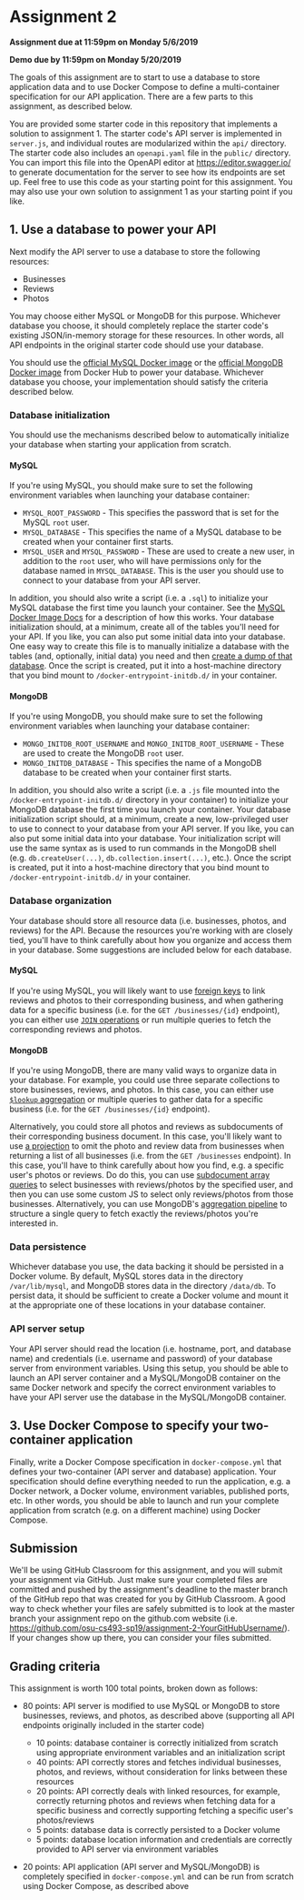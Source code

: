# Assignment 2

**Assignment due at 11:59pm on Monday 5/6/2019**

**Demo due by 11:59pm on Monday 5/20/2019**

The goals of this assignment are to start to use a database to store application data and to use Docker Compose to define a multi-container specification for our API application.  There are a few parts to this assignment, as described below.

You are provided some starter code in this repository that implements a solution to assignment 1.  The starter code's API server is implemented in `server.js`, and individual routes are modularized within the `api/` directory.  The starter code also includes an `openapi.yaml` file in the `public/` directory.  You can import this file into the OpenAPI editor at https://editor.swagger.io/ to generate documentation for the server to see how its endpoints are set up.  Feel free to use this code as your starting point for this assignment.  You may also use your own solution to assignment 1 as your starting point if you like.

## 1. Use a database to power your API

Next modify the API server to use a database to store the following resources:
  * Businesses
  * Reviews
  * Photos

You may choose either MySQL or MongoDB for this purpose.  Whichever database you choose, it should completely replace the starter code's existing JSON/in-memory storage for these resources.  In other words, all API endpoints in the original starter code should use your database.

You should use the [official MySQL Docker image](https://hub.docker.com/_/mysql/) or the [official MongoDB Docker image](https://hub.docker.com/_/mongo) from Docker Hub to power your database.  Whichever database you choose, your implementation should satisfy the criteria described below.

### Database initialization

You should use the mechanisms described below to automatically initialize your database when starting your application from scratch.

#### MySQL

If you're using MySQL, you should make sure to set the following environment variables when launching your database container:
  * `MYSQL_ROOT_PASSWORD` - This specifies the password that is set for the MySQL `root` user.
  * `MYSQL_DATABASE` - This specifies the name of a MySQL database to be created when your container first starts.
  * `MYSQL_USER` and `MYSQL_PASSWORD` - These are used to create a new user, in addition to the `root` user, who will have permissions only for the database named in `MYSQL_DATABASE`.  This is the user you should use to connect to your database from your API server.

In addition, you should also write a script (i.e. a `.sql`) to initialize your MySQL database the first time you launch your container.  See the [MySQL Docker Image Docs](https://docs.docker.com/samples/library/mysql/#initializing-a-fresh-instance) for a description of how this works.  Your database initialization should, at a minimum, create all of the tables you'll need for your API.  If you like, you can also put some initial data into your database.  One easy way to create this file is to manually initialize a database with the tables (and, optionally, initial data) you need and then [create a dump of that database](https://docs.docker.com/samples/library/mysql/#creating-database-dumps).  Once the script is created, put it into a host-machine directory that you bind mount to `/docker-entrypoint-initdb.d/` in your container.

#### MongoDB

If you're using MongoDB, you should make sure to set the following environment variables when launching your database container:
  * `MONGO_INITDB_ROOT_USERNAME` and `MONGO_INITDB_ROOT_USERNAME` - These are used to create the MongoDB `root` user.
  * `MONGO_INITDB_DATABASE` - This specifies the name of a MongoDB database to be created when your container first starts.

In addition, you should also write a script (i.e. a `.js` file mounted into the `/docker-entrypoint-initdb.d/` directory in your container) to initialize your MongoDB database the first time you launch your container.  Your database initialization script should, at a minimum, create a new, low-privileged user to use to connect to your database from your API server.  If you like, you can also put some initial data into your database.  Your initialization script will use the same syntax as is used to run commands in the MongoDB shell (e.g. `db.createUser(...)`, `db.collection.insert(...)`, etc.).  Once the script is created, put it into a host-machine directory that you bind mount to `/docker-entrypoint-initdb.d/` in your container.

### Database organization

Your database should store all resource data (i.e. businesses, photos, and reviews) for the API.  Because the resources you're working with are closely tied, you'll have to think carefully about how you organize and access them in your database.  Some suggestions are included below for each database.

#### MySQL

If you're using MySQL, you will likely want to use [foreign keys](https://dev.mysql.com/doc/refman/8.0/en/example-foreign-keys.html) to link reviews and photos to their corresponding business, and when gathering data for a specific business (i.e. for the `GET /businesses/{id}` endpoint), you can either use [`JOIN` operations](http://www.mysqltutorial.org/mysql-join/) or run multiple queries to fetch the corresponding reviews and photos.

#### MongoDB

If you're using MongoDB, there are many valid ways to organize data in your database.  For example, you could use three separate collections to store businesses, reviews, and photos.  In this case, you can either use [`$lookup` aggregation](https://docs.mongodb.com/manual/reference/operator/aggregation/lookup/) or multiple queries to gather data for a specific business (i.e. for the `GET /businesses/{id}` endpoint).

Alternatively, you could store all photos and reviews as subdocuments of their corresponding business document.  In this case, you'll likely want to use [a projection](https://docs.mongodb.com/manual/tutorial/project-fields-from-query-results/) to omit the photo and review data from businesses when returning a list of all businesses (i.e. from the `GET /businesses` endpoint).  In this case, you'll have to think carefully about how you find, e.g. a specific user's photos or reviews.  Do do this, you can use [subdocument array queries](https://docs.mongodb.com/manual/tutorial/query-array-of-documents/) to select businesses with reviews/photos by the specified user, and then you can use some custom JS to select only reviews/photos from those businesses.  Alternatively, you can use MongoDB's [aggregation pipeline](https://docs.mongodb.com/manual/core/aggregation-pipeline/) to structure a single query to fetch exactly the reviews/photos you're interested in.

### Data persistence

Whichever database you use, the data backing it should be persisted in a Docker volume.  By default, MySQL stores data in the directory `/var/lib/mysql`, and MongoDB stores data in the directory `/data/db`.  To persist data, it should be sufficient to create a Docker volume and mount it at the appropriate one of these locations in your database container.

### API server setup

Your API server should read the location (i.e. hostname, port, and database name) and credentials (i.e. username and password) of your database server from environment variables.  Using this setup, you should be able to launch an API server container and a MySQL/MongoDB container on the same Docker network and specify the correct environment variables to have your API server use the database in the MySQL/MongoDB container.

## 3. Use Docker Compose to specify your two-container application

Finally, write a Docker Compose specification in `docker-compose.yml` that defines your two-container (API server and database) application.  Your specification should define everything needed to run the application, e.g. a Docker network, a Docker volume, environment variables, published ports, etc.  In other words, you should be able to launch and run your complete application from scratch (e.g. on a different machine) using Docker Compose.

## Submission

We'll be using GitHub Classroom for this assignment, and you will submit your assignment via GitHub.  Just make sure your completed files are committed and pushed by the assignment's deadline to the master branch of the GitHub repo that was created for you by GitHub Classroom.  A good way to check whether your files are safely submitted is to look at the master branch your assignment repo on the github.com website (i.e. https://github.com/osu-cs493-sp19/assignment-2-YourGitHubUsername/). If your changes show up there, you can consider your files submitted.

## Grading criteria

This assignment is worth 100 total points, broken down as follows:

* 80 points: API server is modified to use MySQL or MongoDB to store businesses, reviews, and photos, as described above (supporting all API endpoints originally included in the starter code)
  * 10 points: database container is correctly initialized from scratch using appropriate environment variables and an initialization script
  * 40 points: API correctly stores and fetches individual businesses, photos, and reviews, without consideration for links between these resources
  * 20 points: API correctly deals with linked resources, for example, correctly returning photos and reviews when fetching data for a specific business and correctly supporting fetching a specific user's photos/reviews
  * 5 points: database data is correctly persisted to a Docker volume
  * 5 points: database location information and credentials are correctly provided to API server via environment variables

* 20 points: API application (API server and MySQL/MongoDB) is completely specified in `docker-compose.yml` and can be run from scratch using Docker Compose, as described above
